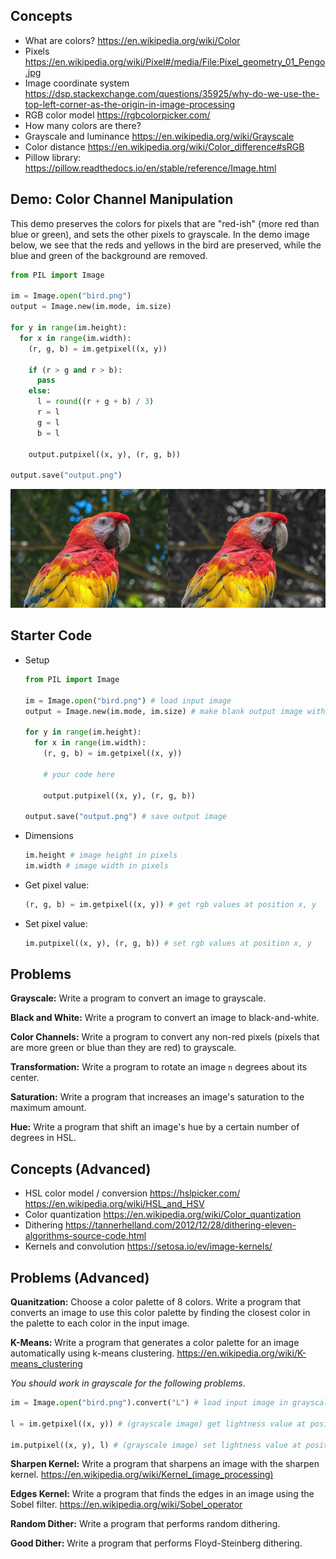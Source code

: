 ## Concepts

- What are colors? https://en.wikipedia.org/wiki/Color
- Pixels https://en.wikipedia.org/wiki/Pixel#/media/File:Pixel_geometry_01_Pengo.jpg
- Image coordinate system https://dsp.stackexchange.com/questions/35925/why-do-we-use-the-top-left-corner-as-the-origin-in-image-processing
- RGB color model https://rgbcolorpicker.com/
- How many colors are there?
- Grayscale and luminance https://en.wikipedia.org/wiki/Grayscale
- Color distance https://en.wikipedia.org/wiki/Color_difference#sRGB
- Pillow library: https://pillow.readthedocs.io/en/stable/reference/Image.html

## Demo: Color Channel Manipulation

This demo preserves the colors for pixels that are "red-ish" (more red than blue or green), and sets the other pixels to grayscale. In the demo image below, we see that the reds and yellows in the bird are preserved, while the blue and green of the background are removed.

```py
from PIL import Image

im = Image.open("bird.png")
output = Image.new(im.mode, im.size)

for y in range(im.height):
  for x in range(im.width):
    (r, g, b) = im.getpixel((x, y))

    if (r > g and r > b):
      pass
    else:
      l = round((r + g + b) / 3)
      r = l
      g = l
      b = l

    output.putpixel((x, y), (r, g, b))

output.save("output.png")
```

![color channel demo](demo.png)

## Starter Code

- Setup

  ```py
  from PIL import Image

  im = Image.open("bird.png") # load input image
  output = Image.new(im.mode, im.size) # make blank output image with same dimension as input

  for y in range(im.height):
    for x in range(im.width):
      (r, g, b) = im.getpixel((x, y))

      # your code here

      output.putpixel((x, y), (r, g, b))

  output.save("output.png") # save output image
  ```

- Dimensions

  ```py
  im.height # image height in pixels
  im.width # image width in pixels
  ```

- Get pixel value:

  ```py
  (r, g, b) = im.getpixel((x, y)) # get rgb values at position x, y
  ```

- Set pixel value:

  ```py
  im.putpixel((x, y), (r, g, b)) # set rgb values at position x, y
  ```

## Problems

**Grayscale:** Write a program to convert an image to grayscale.

**Black and White:** Write a program to convert an image to black-and-white.

**Color Channels:** Write a program to convert any non-red pixels (pixels that are more green or blue than they are red) to grayscale.

**Transformation:** Write a program to rotate an image `n` degrees about its center.

**Saturation:** Write a program that increases an image's saturation to the maximum amount.

**Hue:** Write a program that shift an image's hue by a certain number of degrees in HSL.

## Concepts (Advanced)
 
- HSL color model / conversion https://hslpicker.com/ https://en.wikipedia.org/wiki/HSL_and_HSV
- Color quantization https://en.wikipedia.org/wiki/Color_quantization
- Dithering https://tannerhelland.com/2012/12/28/dithering-eleven-algorithms-source-code.html
- Kernels and convolution https://setosa.io/ev/image-kernels/

## Problems (Advanced)

**Quanitzation:** Choose a color palette of 8 colors. Write a program that converts an image to use this color palette by finding the closest color in the palette to each color in the input image.

**K-Means:** Write a program that generates a color palette for an image automatically using k-means clustering. https://en.wikipedia.org/wiki/K-means_clustering

*You should work in grayscale for the following problems*.

```py
im = Image.open("bird.png").convert("L") # load input image in grayscale

l = im.getpixel((x, y)) # (grayscale image) get lightness value at position x, y

im.putpixel((x, y), l) # (grayscale image) set lightness value at position x, y
```

**Sharpen Kernel:** Write a program that sharpens an image with the sharpen kernel. https://en.wikipedia.org/wiki/Kernel_(image_processing)

**Edges Kernel:** Write a program that finds the edges in an image using the Sobel filter. https://en.wikipedia.org/wiki/Sobel_operator

**Random Dither:** Write a program that performs random dithering.

**Good Dither:** Write a program that performs Floyd-Steinberg dithering.
